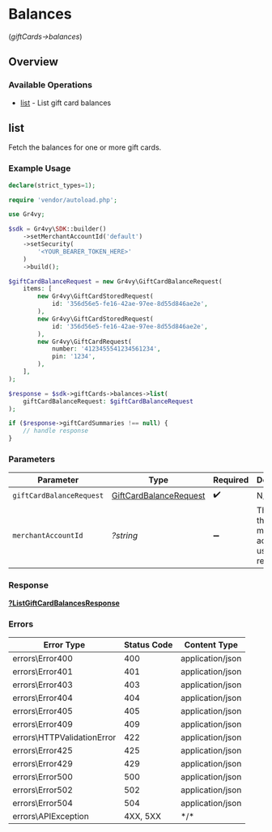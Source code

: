 # Balances
(*giftCards->balances*)

## Overview

### Available Operations

* [list](#list) - List gift card balances

## list

Fetch the balances for one or more gift cards.

### Example Usage

<!-- UsageSnippet language="php" operationID="list_gift_card_balances" method="post" path="/gift-cards/balances" -->
```php
declare(strict_types=1);

require 'vendor/autoload.php';

use Gr4vy;

$sdk = Gr4vy\SDK::builder()
    ->setMerchantAccountId('default')
    ->setSecurity(
        '<YOUR_BEARER_TOKEN_HERE>'
    )
    ->build();

$giftCardBalanceRequest = new Gr4vy\GiftCardBalanceRequest(
    items: [
        new Gr4vy\GiftCardStoredRequest(
            id: '356d56e5-fe16-42ae-97ee-8d55d846ae2e',
        ),
        new Gr4vy\GiftCardStoredRequest(
            id: '356d56e5-fe16-42ae-97ee-8d55d846ae2e',
        ),
        new Gr4vy\GiftCardRequest(
            number: '4123455541234561234',
            pin: '1234',
        ),
    ],
);

$response = $sdk->giftCards->balances->list(
    giftCardBalanceRequest: $giftCardBalanceRequest
);

if ($response->giftCardSummaries !== null) {
    // handle response
}
```

### Parameters

| Parameter                                                 | Type                                                      | Required                                                  | Description                                               | Example                                                   |
| --------------------------------------------------------- | --------------------------------------------------------- | --------------------------------------------------------- | --------------------------------------------------------- | --------------------------------------------------------- |
| `giftCardBalanceRequest`                                  | [GiftCardBalanceRequest](../../GiftCardBalanceRequest.md) | :heavy_check_mark:                                        | N/A                                                       |                                                           |
| `merchantAccountId`                                       | *?string*                                                 | :heavy_minus_sign:                                        | The ID of the merchant account to use for this request.   | default                                                   |

### Response

**[?ListGiftCardBalancesResponse](../../ListGiftCardBalancesResponse.md)**

### Errors

| Error Type                 | Status Code                | Content Type               |
| -------------------------- | -------------------------- | -------------------------- |
| errors\Error400            | 400                        | application/json           |
| errors\Error401            | 401                        | application/json           |
| errors\Error403            | 403                        | application/json           |
| errors\Error404            | 404                        | application/json           |
| errors\Error405            | 405                        | application/json           |
| errors\Error409            | 409                        | application/json           |
| errors\HTTPValidationError | 422                        | application/json           |
| errors\Error425            | 425                        | application/json           |
| errors\Error429            | 429                        | application/json           |
| errors\Error500            | 500                        | application/json           |
| errors\Error502            | 502                        | application/json           |
| errors\Error504            | 504                        | application/json           |
| errors\APIException        | 4XX, 5XX                   | \*/\*                      |